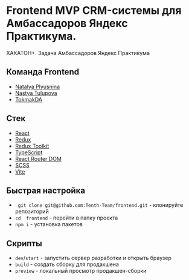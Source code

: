 # Frontend MVP CRM-системы для Амбассадоров Яндекс Практикума.
ХАКАТОН+. Задача Амбассадоров Яндекс Практикума

## Команда Frontend

- [Natalya Plyusnina](https://github.com/TashaSlon)
- [Nastya Tulupova](https://github.com/NastyaTulupova)
- [TokmakDA](https://github.com/TokmakDA)

## Стек

- [React](https://react.dev/)
- [Redux](https://react-redux.js.org/)
- [Redux Toolkit](https://redux-toolkit.js.org/)
- [TypeScript](https://www.typescriptlang.org/)
- [React Router DOM](https://reactrouter.com/)
- [SCSS](https://sass-lang.com/install/)
- [Vite](https://vitejs.dev/)

## Быстрая настройка

- ` git clone git@github.com:Tenth-Team/frontend.git` - клонируйте репозиторий
- ` cd  frontend ` - перейти в папку проекта
- ` npm i ` - установка пакетов

## Скрипты

- `dev`/`start` - запустить сервер разработки и открыть браузер
- `build` - создать сборку для продакшена
- `preview` - локальный просмотр продакшен-сборки

